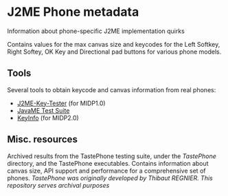 # J2ME Phone metadata

Information about phone-specific J2ME implementation quirks

Contains values for the max canvas size and keycodes for the Left Softkey, Right Softey, OK Key and Directional pad buttons for various phone models.

## Tools
Several tools to obtain keycode and canvas information from real phones:
 - [J2ME-Key-Tester](https://github.com/ligi/J2ME-Key-Tester) (for MIDP1.0)
 - [JavaME Test Suite](https://web.archive.org/web/20060201230316/http://www.dogada.com/javame/)
 - [KeyInfo](https://web.archive.org/web/20100820225945/http://blog.tube42.se/?p=519) (for MIDP2.0)

## Misc. resources

Archived results from the TastePhone testing suite, under the _TastePhone_ directory, and the TastePhone executables. Contains information about canvas size, API support and performance for a comprehensive set of phones.
_TastePhone was originally developed by Thibaut REGNIER. This repository serves archival purposes_
